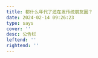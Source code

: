 ```yaml
---
title: 都什么年代了还在发传统朋友圈？
date: 2024-02-14 09:26:23
type: says
cover: ''
desc: 公告栏
leftend: ''
rightend: ''
---
```


